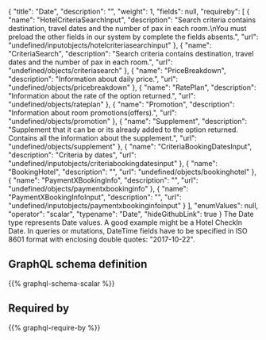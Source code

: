 {
  "title": "Date",
  "description": "",
  "weight": 1,
  "fields": null,
  "requireby": [
    {
      "name": "HotelCriteriaSearchInput",
      "description": "Search criteria contains destination, travel dates and the number of pax in each room.\nYou must preload the other fields in our system by complete the fields absents.",
      "url": "undefined/inputobjects/hotelcriteriasearchinput"
    },
    {
      "name": "CriteriaSearch",
      "description": "Search criteria contains destination, travel dates and the number of pax in each room.",
      "url": "undefined/objects/criteriasearch"
    },
    {
      "name": "PriceBreakdown",
      "description": "Information about daily price.",
      "url": "undefined/objects/pricebreakdown"
    },
    {
      "name": "RatePlan",
      "description": "Information about the rate of the option returned.",
      "url": "undefined/objects/rateplan"
    },
    {
      "name": "Promotion",
      "description": "Information about room promotions(offers).",
      "url": "undefined/objects/promotion"
    },
    {
      "name": "Supplement",
      "description": "Supplement that it can be or its already added to the option returned. Contains all the information about the supplement.",
      "url": "undefined/objects/supplement"
    },
    {
      "name": "CriteriaBookingDatesInput",
      "description": "Criteria by dates",
      "url": "undefined/inputobjects/criteriabookingdatesinput"
    },
    {
      "name": "BookingHotel",
      "description": "",
      "url": "undefined/objects/bookinghotel"
    },
    {
      "name": "PaymentXBookingInfo",
      "description": "",
      "url": "undefined/objects/paymentxbookinginfo"
    },
    {
      "name": "PaymentXBookingInfoInput",
      "description": "",
      "url": "undefined/inputobjects/paymentxbookinginfoinput"
    }
  ],
  "enumValues": null,
  "operator": "scalar",
  "typename": "Date",
  "hideGithubLink": true
}
The Date type represents Date values. A good example might be a Hotel CheckIn Date.
In queries or mutations, DateTime fields have to be specified in ISO 8601 format with enclosing double quotes: "2017-10-22".
## GraphQL schema definition

{{% graphql-schema-scalar %}}

## Required by

{{% graphql-require-by %}}
